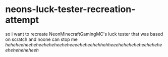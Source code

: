 # neons-luck-tester-recreation-attempt
so i want to recreate NeonMinecraftGamingMC's luck tester that was based on scratch
and noone can stop me *heheheeheeheheeheheheeheheeeeheheehehhehheeeheheheheheeheheheeheheheheheeh*  
